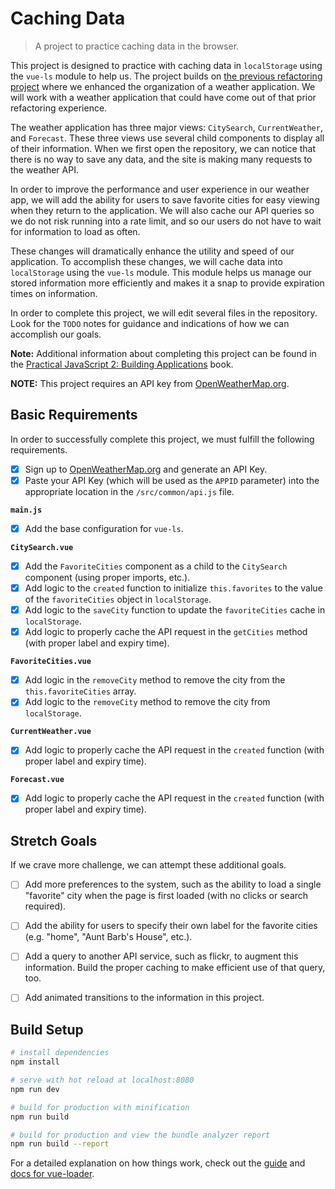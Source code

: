 # Caching Data

> A project to practice caching data in the browser.

This project is designed to practice with caching data in `localStorage` using
the `vue-ls` module to help us. The project builds on [the previous refactoring
project](https://shawnr.gitbooks.io/practical-javascript-2-building-applications/content/application-architecture/project-application-architecture.html) where we enhanced the organization of a weather application. We will
work with a weather application that could have come out of that prior refactoring
experience.

The weather application has three major views: `CitySearch`, `CurrentWeather`,
and `Forecast`. These three views use several child components to display all of
their information. When we first open the repository, we can notice that there is
no way to save any data, and the site is making many requests to the weather API.

In order to improve the performance and user experience in our weather app, we
will add the ability for users to save favorite cities for easy viewing when
they return to the application. We will also cache our API queries so we do not
risk running into a rate limit, and so our users do not have to wait for
information to load as often.

These changes will dramatically enhance the utility and speed of our application.
To accomplish these changes, we will cache data into `localStorage` using the
`vue-ls` module. This module helps us manage our stored information more
efficiently and makes it a snap to provide expiration times on information.

In order to complete this project, we will edit several files in the repository.
Look for the `TODO` notes for guidance and indications of how we can accomplish
our goals.

**Note:** Additional information about completing this project can be found in
the [Practical JavaScript 2: Building Applications](https://shawnr.gitbooks.io/practical-javascript-2-building-applications/content/caching-data/project-caching-data.html) book.

**NOTE:** This project requires an API key from [OpenWeatherMap.org](https://openweathermap.org).

## Basic Requirements
In order to successfully complete this project, we must fulfill the following requirements.

- [X] Sign up to [OpenWeatherMap.org](https://openweathermap.org/) and generate an API Key.
- [X] Paste your API Key (which will be used as the `APPID` parameter) into the appropriate location in the `/src/common/api.js` file.

**`main.js`**
- [X] Add the base configuration for `vue-ls`.

**`CitySearch.vue`**
- [X] Add the `FavoriteCities` component as a child to the `CitySearch` component (using proper imports, etc.).
- [X] Add logic to the `created` function to initialize `this.favorites` to the value of the `favoriteCities` object in `localStorage`.
- [X] Add logic to the `saveCity` function to update the `favoriteCities` cache in `localStorage`.
- [X] Add logic to properly cache the API request in the `getCities` method (with proper label and expiry time).

**`FavoriteCities.vue`**
- [X] Add logic in the `removeCity` method to remove the city from the `this.favoriteCities` array.
- [X] Add logic to the `removeCity` method to remove the city from `localStorage`.

**`CurrentWeather.vue`**
- [X] Add logic to properly cache the API request in the `created` function (with proper label and expiry time).

**`Forecast.vue`**
- [X] Add logic to properly cache the API request in the `created` function (with proper label and expiry time).

## Stretch Goals
If we crave more challenge, we can attempt these additional goals.

- [ ] Add more preferences to the system, such as the ability to load a single "favorite" city when the page is first loaded (with no clicks or search required).
- [ ] Add the ability for users to specify their own label for the favorite cities (e.g. "home", "Aunt Barb's House", etc.).
- [ ] Add a query to another API service, such as flickr, to augment this information. Build the proper caching to make efficient use of that query, too.
- [ ] Add animated transitions to the information in this project.


## Build Setup

``` bash
# install dependencies
npm install

# serve with hot reload at localhost:8080
npm run dev

# build for production with minification
npm run build

# build for production and view the bundle analyzer report
npm run build --report
```

For a detailed explanation on how things work, check out the [guide](http://vuejs-templates.github.io/webpack/) and [docs for vue-loader](http://vuejs.github.io/vue-loader).

